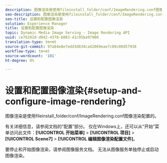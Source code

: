 ```yaml
---
description: 图像渲染是使用fileinstall_folder/conf/ImageRendering.conf图像渲染配置的。
seo-description: 图像渲染是使用fileinstall_folder/conf/ImageRendering.conf图像渲染配置的。
seo-title: 设置和配置图像渲染
solution: Experience Manager
title: 设置和配置图像渲染
topic: Dynamic Media Image Serving - Image Rendering API
uuid: ce76282d-d942-4378-b083-41c95ba97980
translation-type: tm+mt
source-git-commit: 97a84e8e7edd3d834ca42069eae7c09c00d57938
workflow-type: tm+mt
source-wordcount: '101'
ht-degree: 0%

---
```



# 设置和配置图像渲染{#setup-and-configure-image-rendering}

图像渲染是使用fileinstall_folder/conf/ImageRendering.conf图像渲染配置的。

有关详细信息，请参阅文档的“配置”部分。 仅在Windows上，还可以从“开始”菜单访问此文件：**[!UICONTROL 开始菜单]** > **[!UICONTROL 项目]** > **[!UICONTROL Scene7]** > **[!UICONTROL 编辑图像渲染配置文件]**。

要停止和开始图像渲染，请参阅图像服务文档。 无法从图像服务单独停止或启动图像渲染。
